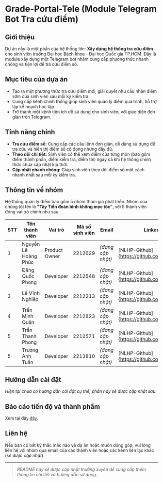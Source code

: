 # Grade-Portal-Tele (Module Telegram Bot Tra cứu điểm)

## Giới thiệu
Dự án này là một phần của hệ thống lớn: **Xây dựng hệ thống tra cứu điểm** cho sinh viên trường Đại học Bách khoa - Đại học Quốc gia TP.HCM. Đây là module xây dựng một Telegram bot nhằm cung cấp phương thức nhanh chóng và tiện lợi để tra cứu điểm số.

## Mục tiêu của dựa án
- Tạo ra một phương thức tra cứu điểm mới, giải quyết nhu cầu nhận điểm sớm của sinh viên sau mỗi kỳ kiểm tra.
- Cung cấp kênh chính thống giúp sinh viên quản lý điểm quá trình, hỗ trợ lập kế hoạch học tập.
- Trở thành một kênh tiện ích dễ sử dụng cho sinh viên, với giao diện đơn giản trên Telegram.

## Tính năng chính
- **Tra cứu điểm số:** Cung cấp các câu lệnh đơn giản, dễ dàng sử dụng để tra cứu và hiển thị điểm số cô đọng nhưng đầy đủ.
- **Theo dõi chi tiết:** Sinh viên có thể xem điểm của từng môn (bao gồm điểm thành phần, điểm kiểm tra, điểm thi) ngay cả khi hệ thống chính thức chưa cập nhật kịp thời.
- **Cập nhật nhanh chóng:** Giúp sinh viên theo dõi điểm số một cách nhanh nhất sau mỗi kỳ kiểm tra.

## Thông tin về nhóm
Hệ thống quản lý điểm bao gồm 5 nhóm tham gia phát triển. Nhóm của chúng tôi tên là **"Tây Tiến đoàn binh không mọc tóc"**, với 5 thành viên đóng vai trò chính như sau:

| STT | Tên thành viên               | Vai trò      | Mã số sinh viên | Email               | LinkedIn/GitHub |
|-----|------------------------------|--------------|-----------------|--------------------|----------------|
| 1   | Nguyễn Lê Hoàng Phúc         | Product Owner| 2212629          | *(đang cập nhật)*  | [NLHP-Github]{https://github.com/Huangfu1204} |
| 2   | Đặng Quốc Phong              | Developer    | 2212548          | *(đang cập nhật)*  | [NLHP-Github]{https://github.com/phongdang17183} |
| 3   | Lê Vĩnh Nghiệp               | Developer    | 2212213          | *(đang cập nhật)*  | [NLHP-Github]{https://github.com/vinhnghiep0811} |
| 4   | Trần Minh Quân               | Developer    | 2212823          | *(đang cập nhật)*  | [NLHP-Github]{https://github.com/Dopalan} |
| 5   | Trần Thanh Phong             | Developer    | 2212571          | *(đang cập nhật)*  | [NLHP-Github]{https://github.com/rabbit-204} |
| 5   | Trương Anh Tuấn              | Developer    | 2213810          | *(đang cập nhật)*  | [NLHP-Github]{https://github.com/tuntrng} |

## Hướng dẫn cài đặt
*Hiện tại chưa có hướng dẫn cài đặt cụ thể, phần này sẽ được cập nhật sau.*

## Báo cáo tiến độ và thành phẩm
Xem tại đây [đây](https://github.com/dath-241/grade-portal-tele/blob/main/Gerneral_Report.md#%C4%91a%CC%81nh-gia%CC%81-t%E1%BB%95ng-th%E1%BB%83-nh%C3%B3m).

## Liên hệ
Nếu bạn có bất kỳ thắc mắc nào về dự án hoặc muốn đóng góp, vui lòng liên hệ với nhóm qua email của các thành viên hoặc các kênh liên lạc khác (*sẽ được cập nhật*).

---
  
> *README này sẽ được cập nhật thường xuyên để cung cấp thêm thông tin chi tiết và hướng dẫn sử dụng.*
